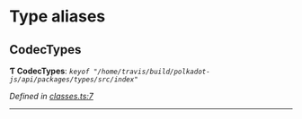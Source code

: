 

# Type aliases

<a id="codectypes"></a>

##  CodecTypes

**Ƭ CodecTypes**: *`keyof "/home/travis/build/polkadot-js/api/packages/types/src/index"`*

*Defined in [classes.ts:7](https://github.com/polkadot-js/api/blob/73a5ea1/packages/types/src/classes.ts#L7)*

___

